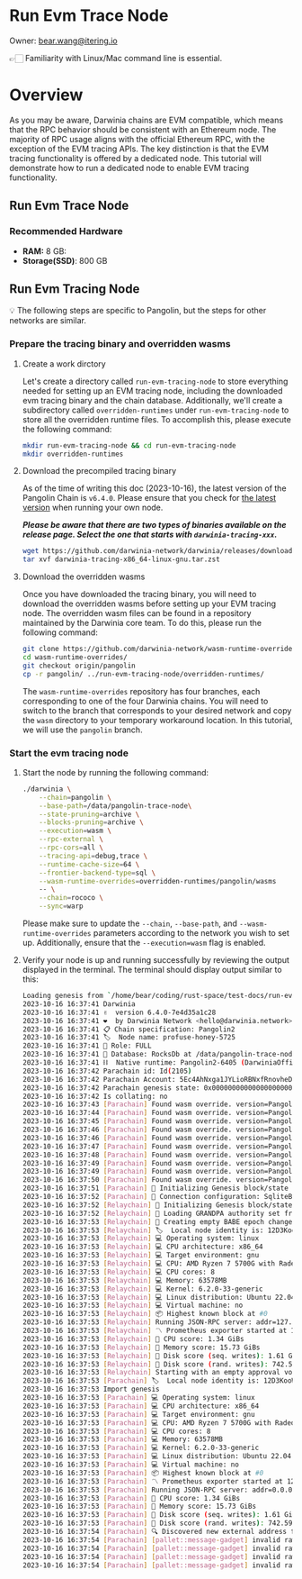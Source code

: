 # Run Evm Trace Node

Owner: bear.wang@itering.io

<aside>
👉🏻 Familiarity with Linux/Mac command line is essential.

</aside>

# Overview

As you may be aware, Darwinia chains are EVM compatible, which means that the RPC behavior should be consistent with an Ethereum node. The majority of RPC usage aligns with the official Ethereum RPC, with the exception of the EVM tracing APIs. The key distinction is that the EVM tracing functionality is offered by a dedicated node. This tutorial will demonstrate how to run a dedicated node to enable EVM tracing functionality.

## Run Evm Trace Node

### Recommended Hardware

- **RAM:** 8 GB:
- **Storage(SSD)**: 800 GB

## Run Evm Tracing Node

<aside>
💡 The following steps are specific to Pangolin, but the steps for other networks are similar.

</aside>

### Prepare the tracing binary and overridden wasms

1. Create a work dirctory
    
    Let's create a directory called `run-evm-tracing-node` to store everything needed for setting up an EVM tracing node, including the downloaded evm tracing binary and the chain database. Additionally, we'll create a subdirectory called `overridden-runtimes` under `run-evm-tracing-node` to store all the overridden runtime files. To accomplish this, please execute the following command:
    
    ```bash
    mkdir run-evm-tracing-node && cd run-evm-tracing-node
    mkdir overridden-runtimes
    ```
    
2. Download the precompiled tracing binary
    
    As of the time of writing this doc (2023-10-16), the latest version of the Pangolin Chain is `v6.4.0`. Please ensure that you check for [the latest version](https://github.com/darwinia-network/darwinia/releases) when running your own node.
    
    ***Please be aware that there are two types of binaries available on the release page. Select the one that starts with `darwinia-tracing-xxx`.***
    
    ```bash
    wget https://github.com/darwinia-network/darwinia/releases/download/pango-6405/darwinia-tracing-x86_64-linux-gnu.tar.zst
    tar xvf darwinia-tracing-x86_64-linux-gnu.tar.zst
    ```
    
3. Download the overridden wasms
    
    Once you have downloaded the tracing binary, you will need to download the overridden wasms before setting up your EVM tracing node. The overridden wasm files can be found in a repository maintained by the Darwinia core team. To do this, please run the following command:
    
    ```bash
    git clone https://github.com/darwinia-network/wasm-runtime-overrides.git
    cd wasm-runtime-overrides/
    git checkout origin/pangolin
    cp -r pangolin/ ../run-evm-tracing-node/overridden-runtimes/
    ```
    
    The `wasm-runtime-overrides` repository has four branches, each corresponding to one of the four Darwinia chains. You will need to switch to the branch that corresponds to your desired network and copy the `wasm` directory to your temporary workaround location. In this tutorial, we will use the `pangolin` branch.
    

### Start the evm tracing node

1. Start the node by running the following command:
    
    ```bash
    ./darwinia \
        --chain=pangolin \
        --base-path=/data/pangolin-trace-node\
        --state-pruning=archive \
        --blocks-pruning=archive \
        --execution=wasm \
        --rpc-external \
        --rpc-cors=all \
        --tracing-api=debug,trace \
        --runtime-cache-size=64 \
        --frontier-backend-type=sql \
        --wasm-runtime-overrides=overridden-runtimes/pangolin/wasms
        -- \
        --chain=rococo \
        --sync=warp
    ```
    
    Please make sure to update the `--chain`, `--base-path`, and `--wasm-runtime-overrides` parameters according to the network you wish to set up. Additionally, ensure that the `--execution=wasm` flag is enabled.
    
2. Verify your node is up and running successfully by reviewing the output displayed in the terminal. The terminal should display output similar to this:
    
    ```bash
    Loading genesis from `/home/bear/coding/rust-space/test-docs/run-evm-tracing-node/pangolin2.json`
    2023-10-16 16:37:41 Darwinia    
    2023-10-16 16:37:41 ✌️  version 6.4.0-7e4d35a1c28    
    2023-10-16 16:37:41 ❤️  by Darwinia Network <hello@darwinia.network>, 2018-2023    
    2023-10-16 16:37:41 📋 Chain specification: Pangolin2    
    2023-10-16 16:37:41 🏷  Node name: profuse-honey-5725    
    2023-10-16 16:37:41 👤 Role: FULL    
    2023-10-16 16:37:41 💾 Database: RocksDb at /data/pangolin-trace-node/chains/pangolin2/db/full    
    2023-10-16 16:37:41 ⛓  Native runtime: Pangolin2-6405 (DarwiniaOfficialRust-0.tx0.au0)    
    2023-10-16 16:37:42 Parachain id: Id(2105)    
    2023-10-16 16:37:42 Parachain Account: 5Ec4AhNxga1JYLioRBNxfRnovheDELVbZTRSnKMgvSVPvNcN    
    2023-10-16 16:37:42 Parachain genesis state: 0x000000000000000000000000000000000000000000000000000000000000000000d353645e3503ca0ebe7319eee9bd70821acfa54d4161386990329b4a4f9813be03170a2e7597b7b7e3d84c05391d139a62b157e78786d8c082f29dcf4c11131400    
    2023-10-16 16:37:42 Is collating: no    
    2023-10-16 16:37:43 [Parachain] Found wasm override. version=Pangolin2-6320 (DarwiniaOfficialRust-0.tx0.au0) file=overridden-runtimes/pangolin/wasms/pangolin-pango-6320-tracing-runtime.compact.compressed.wasm
    2023-10-16 16:37:44 [Parachain] Found wasm override. version=Pangolin2-6401 (DarwiniaOfficialRust-0.tx0.au0) file=overridden-runtimes/pangolin/wasms/pangolin-pango-6401-tracing-runtime.compact.compressed.wasm
    2023-10-16 16:37:45 [Parachain] Found wasm override. version=Pangolin2-6300 (DarwiniaOfficialRust-0.tx0.au0) file=overridden-runtimes/pangolin/wasms/pangolin-pango-6300-tracing-runtime.compact.compressed.wasm
    2023-10-16 16:37:46 [Parachain] Found wasm override. version=Pangolin2-6402 (DarwiniaOfficialRust-0.tx0.au0) file=overridden-runtimes/pangolin/wasms/pangolin-pango-6402-tracing-runtime.compact.compressed.wasm
    2023-10-16 16:37:46 [Parachain] Found wasm override. version=Pangolin2-6403 (DarwiniaOfficialRust-0.tx0.au0) file=overridden-runtimes/pangolin/wasms/pangolin-pango-6403-tracing-runtime.compact.compressed.wasm
    2023-10-16 16:37:47 [Parachain] Found wasm override. version=Pangolin2-6405 (DarwiniaOfficialRust-0.tx0.au0) file=overridden-runtimes/pangolin/wasms/pangolin-pango-6405-tracing-runtime.compact.compressed.wasm
    2023-10-16 16:37:48 [Parachain] Found wasm override. version=Pangolin2-6340 (DarwiniaOfficialRust-0.tx0.au0) file=overridden-runtimes/pangolin/wasms/pangolin-pango-6340-tracing-runtime.compact.compressed.wasm
    2023-10-16 16:37:49 [Parachain] Found wasm override. version=Pangolin2-6400 (DarwiniaOfficialRust-0.tx0.au0) file=overridden-runtimes/pangolin/wasms/pangolin-pango-6400-tracing-runtime.compact.compressed.wasm
    2023-10-16 16:37:49 [Parachain] Found wasm override. version=Pangolin2-6310 (DarwiniaOfficialRust-0.tx0.au0) file=overridden-runtimes/pangolin/wasms/pangolin-pango-6310-tracing-runtime.compact.compressed.wasm
    2023-10-16 16:37:50 [Parachain] Found wasm override. version=Pangolin2-6404 (DarwiniaOfficialRust-0.tx0.au0) file=overridden-runtimes/pangolin/wasms/pangolin-pango-6404-tracing-runtime.compact.compressed.wasm
    2023-10-16 16:37:51 [Parachain] 🔨 Initializing Genesis block/state (state: 0xd353…13be, header-hash: 0xb067…6b70)    
    2023-10-16 16:37:52 [Parachain] 📑 Connection configuration: SqliteBackendConfig { path: "/data/pangolin-trace-node/chains/pangolin2/sql/frontier.db3", create_if_missing: true, thread_count: 4, cache_size: 209715200 }    
    2023-10-16 16:37:52 [Relaychain] 🔨 Initializing Genesis block/state (state: 0x8ad9…f0da, header-hash: 0x6408…063e)    
    2023-10-16 16:37:52 [Relaychain] 👴 Loading GRANDPA authority set from genesis on what appears to be first startup.    
    2023-10-16 16:37:53 [Relaychain] 👶 Creating empty BABE epoch changes on what appears to be first startup.    
    2023-10-16 16:37:53 [Relaychain] 🏷  Local node identity is: 12D3KooWKD6yACpTYygZGgmaBgLgbfWLL7GEfGXqBbdjgxDyd2PM    
    2023-10-16 16:37:53 [Relaychain] 💻 Operating system: linux    
    2023-10-16 16:37:53 [Relaychain] 💻 CPU architecture: x86_64    
    2023-10-16 16:37:53 [Relaychain] 💻 Target environment: gnu    
    2023-10-16 16:37:53 [Relaychain] 💻 CPU: AMD Ryzen 7 5700G with Radeon Graphics    
    2023-10-16 16:37:53 [Relaychain] 💻 CPU cores: 8    
    2023-10-16 16:37:53 [Relaychain] 💻 Memory: 63578MB    
    2023-10-16 16:37:53 [Relaychain] 💻 Kernel: 6.2.0-33-generic    
    2023-10-16 16:37:53 [Relaychain] 💻 Linux distribution: Ubuntu 22.04.3 LTS    
    2023-10-16 16:37:53 [Relaychain] 💻 Virtual machine: no    
    2023-10-16 16:37:53 [Relaychain] 📦 Highest known block at #0    
    2023-10-16 16:37:53 [Relaychain] Running JSON-RPC server: addr=127.0.0.1:9945, allowed origins=["http://localhost:*", "http://127.0.0.1:*", "https://localhost:*", "https://127.0.0.1:*", "https://polkadot.js.org"]    
    2023-10-16 16:37:53 [Relaychain] 〽️ Prometheus exporter started at 127.0.0.1:9616    
    2023-10-16 16:37:53 [Relaychain] 🏁 CPU score: 1.34 GiBs    
    2023-10-16 16:37:53 [Relaychain] 🏁 Memory score: 15.73 GiBs    
    2023-10-16 16:37:53 [Relaychain] 🏁 Disk score (seq. writes): 1.61 GiBs    
    2023-10-16 16:37:53 [Relaychain] 🏁 Disk score (rand. writes): 742.59 MiBs    
    2023-10-16 16:37:53 [Relaychain] Starting with an empty approval vote DB.
    2023-10-16 16:37:53 [Parachain] 🏷  Local node identity is: 12D3KooWMmLGUqtaHW174JrE7UjeVagpKsCsBXDZfCyoQcvvHLjH    
    2023-10-16 16:37:53 Import genesis    
    2023-10-16 16:37:53 [Parachain] 💻 Operating system: linux    
    2023-10-16 16:37:53 [Parachain] 💻 CPU architecture: x86_64    
    2023-10-16 16:37:53 [Parachain] 💻 Target environment: gnu    
    2023-10-16 16:37:53 [Parachain] 💻 CPU: AMD Ryzen 7 5700G with Radeon Graphics    
    2023-10-16 16:37:53 [Parachain] 💻 CPU cores: 8    
    2023-10-16 16:37:53 [Parachain] 💻 Memory: 63578MB    
    2023-10-16 16:37:53 [Parachain] 💻 Kernel: 6.2.0-33-generic    
    2023-10-16 16:37:53 [Parachain] 💻 Linux distribution: Ubuntu 22.04.3 LTS    
    2023-10-16 16:37:53 [Parachain] 💻 Virtual machine: no    
    2023-10-16 16:37:53 [Parachain] 📦 Highest known block at #0    
    2023-10-16 16:37:53 [Parachain] 〽️ Prometheus exporter started at 127.0.0.1:9615    
    2023-10-16 16:37:53 [Parachain] Running JSON-RPC server: addr=0.0.0.0:9944, allowed origins=["*"]    
    2023-10-16 16:37:53 [Parachain] 🏁 CPU score: 1.34 GiBs    
    2023-10-16 16:37:53 [Parachain] 🏁 Memory score: 15.73 GiBs    
    2023-10-16 16:37:53 [Parachain] 🏁 Disk score (seq. writes): 1.61 GiBs    
    2023-10-16 16:37:53 [Parachain] 🏁 Disk score (rand. writes): 742.59 MiBs    
    2023-10-16 16:37:54 [Parachain] 🔍 Discovered new external address for our node: /ip4/60.176.103.239/tcp/30333/ws/p2p/12D3KooWMmLGUqtaHW174JrE7UjeVagpKsCsBXDZfCyoQcvvHLjH    
    2023-10-16 16:37:54 [Parachain] [pallet::message-gadget] invalid raw message root: [], return.    
    2023-10-16 16:37:54 [Parachain] [pallet::message-gadget] invalid raw message root: [], return.    
    2023-10-16 16:37:54 [Parachain] [pallet::message-gadget] invalid raw message root: [], return.    
    2023-10-16 16:37:54 [Parachain] [pallet::message-gadget] invalid raw message root: [], return.
    ```